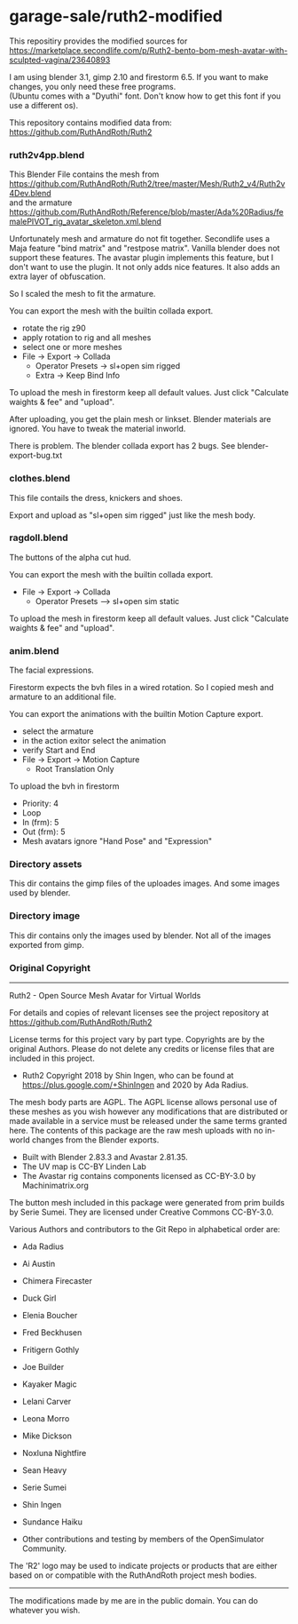 # garage-sale/ruth2-modified

This repositiry provides the modified sources for<br>
https://marketplace.secondlife.com/p/Ruth2-bento-bom-mesh-avatar-with-sculpted-vagina/23640893

I am using blender 3.1, gimp 2.10 and firestorm 6.5. If you want to make changes, you only need these free programs.<br>
(Ubuntu comes with a "Dyuthi" font. Don't know how to get this font if you use a different os).

This repository contains modified data from:<br>
https://github.com/RuthAndRoth/Ruth2

### ruth2v4pp.blend ###

This Blender File contains the mesh from<br>
https://github.com/RuthAndRoth/Ruth2/tree/master/Mesh/Ruth2_v4/Ruth2v4Dev.blend<br>
and the armature<br>
https://github.com/RuthAndRoth/Reference/blob/master/Ada%20Radius/femalePIVOT_rig_avatar_skeleton.xml.blend

Unfortunately mesh and armature do not fit together. Secondlife uses a Maja feature "bind matrix" and "restpose matrix". Vanilla blender does not support these features. The avastar plugin implements this feature, but I don't want to use the plugin. It not only adds nice features. It also adds an extra layer of obfuscation.

So I scaled the mesh to fit the armature.

You can export the mesh with the builtin collada export.
- rotate the rig z90
- apply rotation to rig and all meshes
- select one or more meshes
- File -> Export -> Collada
  - Operator Presets -> sl+open sim rigged
  - Extra -> Keep Bind Info

To upload the mesh in firestorm keep all default values.
Just click "Calculate waights & fee" and "upload".

After uploading, you get the plain mesh or linkset. Blender materials are ignored. You have to tweak the material inworld.

There is problem. The blender collada export has 2 bugs. See blender-export-bug.txt


### clothes.blend ###

This file contails the dress, knickers and shoes.

Export and upload as "sl+open sim rigged" just like the mesh body.


### ragdoll.blend ###

The buttons of the alpha cut hud.

You can export the mesh with the builtin collada export.
- File -> Export -> Collada
  - Operator Presets --> sl+open sim static

To upload the mesh in firestorm keep all default values.
Just click "Calculate waights & fee" and "upload".


### anim.blend ###

The facial expressions.

Firestorm expects the bvh files in a wired rotation. So I copied mesh and armature to an additional file.

You can export the animations with the builtin Motion Capture export.
- select the armature
- in the action exitor select the animation
- verify Start and End
- File -> Export -> Motion Capture
  - Root Translation Only

To upload the bvh in firestorm
- Priority: 4
- Loop
- In (frm): 5
- Out (frm): 5
- Mesh avatars ignore "Hand Pose" and "Expression"


### Directory assets ###

This dir contains the gimp files of the uploades images. And some images used by blender.


### Directory image ###

This dir contains only the images used by blender. Not all of the images exported from gimp.

### Original Copyright ###

- - - -

Ruth2 - Open Source Mesh Avatar for Virtual Worlds

For details and copies of relevant licenses see the project repository at https://github.com/RuthAndRoth/Ruth2

License terms for this project vary by part type. Copyrights are by the original Authors. Please do not delete any credits or license files that are included in this project. 

* Ruth2 Copyright 2018 by Shin Ingen, who can be found at https://plus.google.com/+ShinIngen and 2020 by Ada Radius.

The mesh body parts are AGPL. The AGPL license allows personal use of these meshes as you wish however any modifications that are distributed or made available in a service must be released under the same terms granted here.  The contents of this package are the raw mesh uploads with no in-world changes from the Blender exports.

* Built with Blender 2.83.3 and Avastar 2.81.35.
* The UV map is CC-BY Linden Lab
* The Avastar rig contains components licensed as CC-BY-3.0 by Machinimatrix.org

The button mesh included in this package were generated from prim builds by Serie Sumei.  They are licensed under Creative Commons CC-BY-3.0.

Various Authors and contributors to the Git Repo in alphabetical order are:
* Ada Radius
* Ai Austin
* Chimera Firecaster
* Duck Girl
* Elenia Boucher
* Fred Beckhusen
* Fritigern Gothly
* Joe Builder
* Kayaker Magic
* Lelani Carver
* Leona Morro
* Mike Dickson
* Noxluna Nightfire
* Sean Heavy
* Serie Sumei
* Shin Ingen
* Sundance Haiku

* Other contributions and testing by members of the OpenSimulator Community.

The 'R2' logo may be used to indicate projects or products that are either based on or compatible with the RuthAndRoth project mesh bodies.

- - - -

The modifications made by me are in the public domain. You can do whatever you wish.
